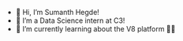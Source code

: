 - 👋 Hi, I’m Sumanth Hegde!
- 👀 I’m a Data Science intern at C3!
- 🌱 I’m currently learning about the V8 platform :ok_man:

<!---
c3-sumanthrh/c3-sumanthrh is a ✨ special ✨ repository because its `README.md` (this file) appears on your GitHub profile.
You can click the Preview link to take a look at your changes.
--->

